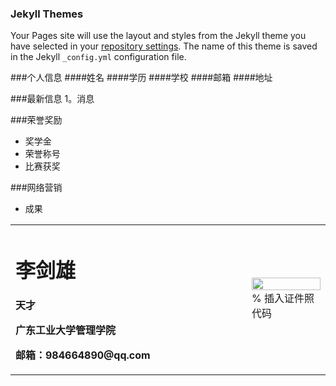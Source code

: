 
### Jekyll Themes

Your Pages site will use the layout and styles from the Jekyll theme you have selected in your [repository settings](https://github.com/ljxwithhpt/ljxwithhpt.github.com/settings). The name of this theme is saved in the Jekyll `_config.yml` configuration file.

###个人信息
####姓名
####学历
####学校
####邮箱
####地址

###最新信息
1。消息

###荣誉奖励
- 奖学金
- 荣誉称号
- 比赛获奖

###网络营销
- 成果

<table border="0">
  <tr>
    <td width="75%">
      <h1>李剑雄</h1>
      <p><b>天才</b></p>
      <p><b>广东工业大学管理学院</b></p>
      <p><b>邮箱：984664890@qq.com</b></p>
    </td>
    <td width="25%">
      <img src="/zhengjianzhao.jpg" width="100%">      % 插入证件照代码
    </td>
  </tr>
</table>
